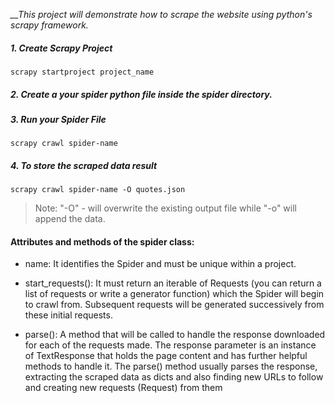 *__*This project will demonstrate how to scrape the website using python's scrapy framework.** 

##### 1. Create Scrapy Project 

`` scrapy startproject project_name ``

##### 2. Create a your spider python file inside the spider directory.

##### 3. Run your Spider File

`` scrapy crawl spider-name `` 

##### 4. To store the scraped data result

`` scrapy crawl spider-name -O quotes.json ``

> Note:
> "-O" - will overwrite the existing output file while "-o" will append the data.

#### Attributes and methods of the spider class:

-  name: It identifies the Spider and must be unique within a project.

- start_requests(): It must return an iterable of Requests (you can return a list of requests or write a generator function) which the Spider will begin to crawl from. Subsequent requests will be generated successively from these initial requests.

- parse(): A method that will be called to handle the response downloaded for each of the requests made. The response parameter is an instance of TextResponse that holds the page content and has further helpful methods to handle it.
The parse() method usually parses the response, extracting the scraped data as dicts and also finding new URLs to follow and creating new requests (Request) from them